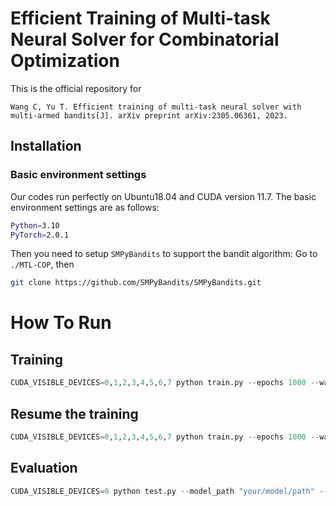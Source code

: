 # Efficient Training of Multi-task Neural Solver for Combinatorial Optimization
 This is the official repository for
```
Wang C, Yu T. Efficient training of multi-task neural solver with multi-armed bandits[J]. arXiv preprint arXiv:2305.06361, 2023.
```


## Installation
### Basic environment settings
Our codes run perfectly on Ubuntu18.04 and CUDA version 11.7. The basic environment settings are as follows:
``` Bash
Python=3.10
PyTorch=2.0.1
```
Then you need to setup `SMPyBandits` to support the bandit algorithm: Go to `./MTL-COP`, then 
```Bash
git clone https://github.com/SMPyBandits/SMPyBandits.git
```


# How To Run

## Training
```python
CUDA_VISIBLE_DEVICES=0,1,2,3,4,5,6,7 python train.py --epochs 1000 --warm_start 1 --select_freq 12 --tsp 20 50 100  --cvrp 20 50 100  --op 20 50 100  --kp 50 100 200 --bandit_alg exp3 --task_description train12task_exp3_freq12
```

## Resume the training
```python
CUDA_VISIBLE_DEVICES=0,1,2,3,4,5,6,7 python train.py --epochs 1000 --warm_start 1 --select_freq 12 --tsp 20 50 100  --cvrp 20 50 100  --op 20 50 100  --kp 50 100 200 --bandit_alg exp3 --task_description train12task_exp3_freq12_resume --model_load --resume_path "your/resume/path" --resume_epoch 1000
```

## Evaluation
```python
CUDA_VISIBLE_DEVICES=0 python test.py --model_path "your/model/path" --model_epoch 1000
```
